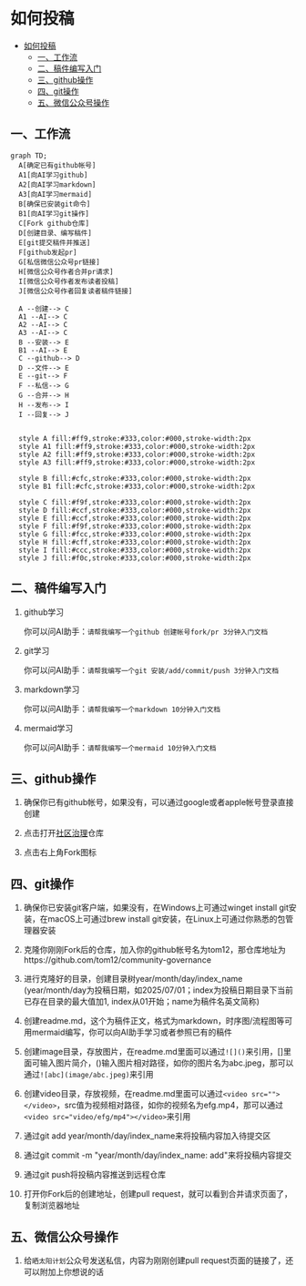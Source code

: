 # 如何投稿

- [如何投稿](#如何投稿)
  - [一、工作流](#一工作流)
  - [二、稿件编写入门](#二稿件编写入门)
  - [三、github操作](#三github操作)
  - [四、git操作](#四git操作)
  - [五、微信公众号操作](#五微信公众号操作)

## 一、工作流

```mermaid
graph TD;
  A[确定已有github帐号]
  A1[向AI学习github]
  A2[向AI学习markdown]
  A3[向AI学习mermaid]
  B[确保已安装git命令]
  B1[向AI学习git操作]
  C[Fork github仓库]
  D[创建目录、编写稿件]
  E[git提交稿件并推送]
  F[github发起pr]
  G[私信微信公众号pr链接]
  H[微信公众号作者合并pr请求]
  I[微信公众号作者发布读者投稿]
  J[微信公众号作者回复读者稿件链接]

  A --创建--> C
  A1 --AI--> C
  A2 --AI--> C
  A3 --AI--> C
  B --安装--> E
  B1 --AI--> E
  C --github--> D
  D --文件--> E
  E --git--> F
  F --私信--> G
  G --合并--> H
  H --发布--> I
  I --回复--> J

  
  style A fill:#ff9,stroke:#333,color:#000,stroke-width:2px
  style A1 fill:#ff9,stroke:#333,color:#000,stroke-width:2px
  style A2 fill:#ff9,stroke:#333,color:#000,stroke-width:2px
  style A3 fill:#ff9,stroke:#333,color:#000,stroke-width:2px

  style B fill:#cfc,stroke:#333,color:#000,stroke-width:2px
  style B1 fill:#cfc,stroke:#333,color:#000,stroke-width:2px

  style C fill:#f9f,stroke:#333,color:#000,stroke-width:2px
  style D fill:#ccf,stroke:#333,color:#000,stroke-width:2px
  style E fill:#ccf,stroke:#333,color:#000,stroke-width:2px
  style F fill:#f9f,stroke:#333,color:#000,stroke-width:2px
  style G fill:#fcc,stroke:#333,color:#000,stroke-width:2px
  style H fill:#cff,stroke:#333,color:#000,stroke-width:2px
  style I fill:#ccc,stroke:#333,color:#000,stroke-width:2px
  style J fill:#f0c,stroke:#333,color:#000,stroke-width:2px
```


## 二、稿件编写入门
1. github学习
   
   你可以问AI助手：`请帮我编写一个github 创建帐号fork/pr 3分钟入门文档`

2. git学习
   
   你可以问AI助手：`请帮我编写一个git 安装/add/commit/push 3分钟入门文档`

3. markdown学习
   
   你可以问AI助手：`请帮我编写一个markdown 10分钟入门文档`

4. mermaid学习
   
   你可以问AI助手：`请帮我编写一个mermaid 10分钟入门文档`


## 三、github操作
1. 确保你已有github帐号，如果没有，可以通过google或者apple帐号登录直接创建

2. 点击打开[社区治理](https://github.com/my-view-points/community-governance)仓库

3. 点击右上角Fork图标

## 四、git操作
1. 确保你已安装git客户端，如果没有，在Windows上可通过winget install git安装，在macOS上可通过brew install git安装，在Linux上可通过你熟悉的包管理器安装

2. 克隆你刚刚Fork后的仓库，加入你的github帐号名为tom12，那仓库地址为https://github.com/tom12/community-governance

3. 进行克隆好的目录，创建目录树year/month/day/index_name (year/month/day为投稿日期，如2025/07/01；index为投稿日期目录下当前已存在目录的最大值加1, index从01开始；name为稿件名英文简称)

4. 创建readme.md，这个为稿件正文，格式为markdown，时序图/流程图等可用mermaid编写，你可以向AI助手学习或者参照已有的稿件

5. 创建image目录，存放图片，在readme.md里面可以通过`![]()`来引用，[]里面可输入图片简介，()输入图片相对路径，如你的图片名为abc.jpeg，那可以通过`![abc](image/abc.jpeg)`来引用

6. 创建video目录，存放视频，在readme.md里面可以通过`<video src=""></video>`，src值为视频相对路径，如你的视频名为efg.mp4，那可以通过`<video src="video/efg/mp4"></video>`来引用

7. 通过git add year/month/day/index_name来将投稿内容加入待提交区

8. 通过git commit -m "year/month/day/index_name: add"来将投稿内容提交

9.  通过git push将投稿内容推送到远程仓库

10. 打开你Fork后的创建地址，创建pull request，就可以看到合并请求页面了，复制浏览器地址

## 五、微信公众号操作
1. 给`晒太阳计划`公众号发送私信，内容为刚刚创建pull request页面的链接了，还可以附加上你想说的话

